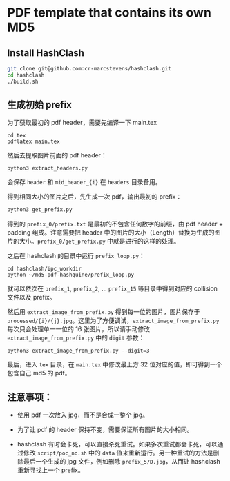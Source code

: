 # PDF template that contains its own MD5

## Install HashClash

```bash
git clone git@github.com:cr-marcstevens/hashclash.git
cd hashclash
./build.sh
```

## 生成初始 prefix

为了获取最初的 pdf header，需要先编译一下 main.tex

```
cd tex
pdflatex main.tex
```

然后去提取图片前面的 pdf header：

```
python3 extract_headers.py
```

会保存 `header` 和 `mid_header_{i}` 在 `headers` 目录备用。


得到相同大小的图片之后，先生成一次 pdf，输出最初的 prefix：

```bash
python3 get_prefix.py
```

得到的 `prefix_0/prefix.txt` 是最初的不包含任何数字的前缀，由 pdf header + padding 组成。注意需要把 header 中的图片的大小（Length）替换为生成的图片的大小。`prefix_0/get_prefix.py` 中就是进行的这样的处理。

之后在 hashclash 的目录中运行 `prefix_loop.py`：

```
cd hashclash/ipc_workdir
python ~/md5-pdf-hashquine/prefix_loop.py
```

就可以依次在 `prefix_1`, `prefix_2`, ... `prefix_15` 等目录中得到对应的 collision 文件以及 prefix。

然后用 `extract_image_from_prefix.py` 得到每一位的图片，图片保存于 `processed/{i}/{j}.jpg`。这里为了方便调试，`extract_image_from_prefix.py` 每次只会处理单一一位的 16 张图片，所以请手动修改 `extract_image_from_prefix.py` 中的 `digit` 参数：

```
python3 extract_image_from_prefix.py --digit=3
```

最后，进入 `tex` 目录，在 `main.tex` 中修改最上方 32 位对应的值，即可得到一个包含自己 md5 的 pdf。


## 注意事项：

- 使用 pdf 一次放入 jpg，而不是合成一整个 jpg。

- 为了让 pdf 的 header 保持不变，需要保证所有图片的大小相同。

- hashclash 有时会卡死，可以直接杀死重试。如果多次重试都会卡死，可以通过修改 `script/poc_no.sh` 中的 `data` 值来重新运行。另一种重试的方法是删除最后一个生成的 jpg 文件，例如删除 `prefix_5/D.jpg`，从而让 hashclash 重新寻找上一个 prefix。
